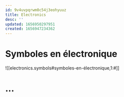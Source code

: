 ```yaml
---
id: 9v4uvpqrwm0c54j3eohyuuz
title: Electronics
desc: ''
updated: 1656950297951
created: 1656947234362
---
```


# Symboles en électronique

![[electronics.symbols#symboles-en-électronique,1:#]]

# ...
